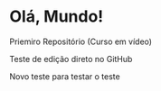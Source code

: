 # Olá, Mundo!
 Priemiro Repositório (Curso em vídeo)
 
 Teste de edição direto no GitHub

 Novo teste para testar o teste    
